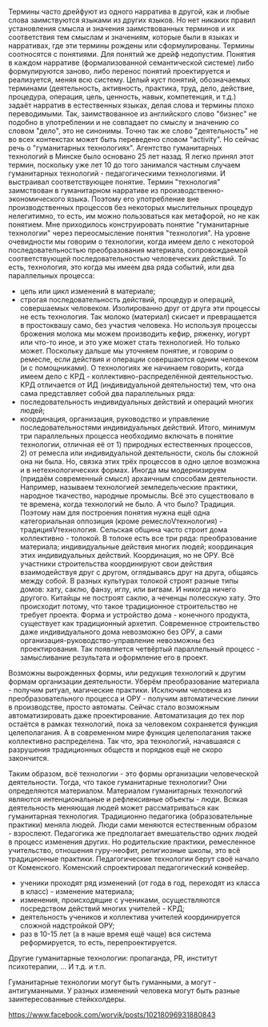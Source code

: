 Термины часто дрейфуют из одного нарратива в другой, как и любые слова заимствуются языками из других языков. Но нет никаких правил установления смысла и значения заимствованных терминов и их соответствия тем смыслам и значениям, которые были в языках и нарративах, где эти термины рождены или сформулированы.
Термины соотносятся с понятиями. Для понятий же дрейф недопустим. Понятия в каждом нарративе (формализованной семантической системе) либо формулируются заново, либо перенос понятий проектируется и реализуется, меняя всю систему.
Целый куст понятий, обозначаемых терминами (деятельность, активность, практика, труд, дело, действие, процедура, операция, цель, ценность, навык, компетенция, и т.д.) задаёт нарратив в естественных языках, делая слова и термины плохо переводимыми. Так, заимствованное из английского слово "бизнес" не подобно в употреблении и не совпадает по смыслу и значению со словом "дело", это не синонимы. Точно так же слово "деятельность" не во всех контекстах может быть переведено словом "activity".
Но сейчас речь о "гуманитарных технологиях".
Агентство гуманитарных технологий в Минске было основано 25 лет назад. Я легко принял этот термин, поскольку уже лет 10 до того занимался частным случаем гуманитарных технологий - педагогическими технологиями. И выстраивал соответствующее понятие.
Термин "технология" заимствован в гуманитарном нарративе из производственно-экономического языка.
Поэтому его употребление вне производственных процессов без некоторых мыслительных процедур нелегитимно, то есть, им можно пользоваться как метафорой, но не как понятием.
Мне приходилось конструировать понятие "гуманитарные технологии" через переосмысление понятия "технология".
На уровне очевидности мы говорим о технологии, когда имеем дело с некоторой последовательностью преобразования материала, сопровождаемой соответствующей последовательностью человеческих действий.
То есть, технология, это когда мы имеем два ряда событий, или два параллельных процесса:
- цепь или цикл изменений в материале;
- строгая последовательность действий, процедур и операций, совершаемых человеком.
Изолированно друг от друга эти процессы не есть технология.
Так молоко (материал) скисает и превращается в простоквашу само, без участия человека. Но используя процессы брожения молока мы можем производить кефир, ряженку, иогурт или что-то иное, и это уже может стать технологией. Но только может.
Поскольку дальше мы уточняем понятие, и говорим о ремесле, если действия и операции совершаются одним человеком (и с помощниками).
О технологиях же начинаем говорить, когда имеем дело с КРД - коллективно-распределённой деятельностью.
КРД отличается от ИД (индивидуальной деятельности) тем, что она сама представляет собой два параллельных ряда:
- последовательность индивидуальных действий и операций многих людей;
- координация, организация, руководство и управление последовательностями индивидуальных действий.
Итого, минимум три параллельных процесса необходимо включать в понятие технологии, отличная её от 1) природных естественных процессов, 2) от ремесла или индивидуальной деятельности, сколь бы сложной она ни была.
Но, связка этих трёх процессов в одно целое возможна и в нетехнологических формах.
Иногда мы модернизируем (придаём современный смысл) архаичным способам деятельности. Например, называем технологией земледельческие практики, народное ткачество, народные промыслы. Всё это существовало в те времена, когда технологий не было.
А что было?
Традиция.
Поэтому нам для построения понятия нужна ещё одна категориальная оппозиция (кроме ремеслоVтехнология) - традицияVтехнология.
Сельская община часто строит дома коллективно - толокой.
В толоке есть все три ряда: преобразование материала; индивидуальные действия многих людей; координация этих индивидуальных действий. Координация, но не ОРУ. Всё участники строительства координируют свои действия взаимодействуя друг с другом, оглядываясь друг на друга, общаясь между собой.
В разных культурах толокой строят разные типы домов: хату, саклю, фанзу, иглу, или вигвам. И никогда ничего другого. Китайцы не построят саклю, а чеченцы полесскую хату.
Это происходит потому, что такое традиционное строительство не требует проекта. Форма и устройство дома - конечного продукта, существует как традиционный архетип.
Современное строительство даже индивидуального дома невозможно без ОРУ, а сами организация-руководство-управление невозможны без проектирования.
Так появляется четвёртый параллельный процесс - замысливание результата и оформление его в проект.

Возможны вырожденных формы, или редукция технологий к другим формам организации деятельности.
Уберём преобразование материала - получим ритуал, магические практики.
Исключим человека из преобразовательного процесса и ОРУ - получим автоматические линии в производстве, просто автоматы.
Сейчас стало возможным автоматизировать даже проектирование.
Автоматизация до тех пор остаётся в рамках технологий, пока за человеком сохраняется функция целеполагания. А в современном мире функция целеполагания также коллективно распределена. Так что, эра технологий, начавшаяся с разрушения традиционных обществ и порядков ещё не скоро закончится.

Таким образом, всё технологии - это формы организации человеческой деятельности.
Тогда, что такое гуманитарные технологии?
Они определяются материалом.
Материалом гуманитарных технологий являются интенциональные и рефлексивные объекты - люди.
Всякая деятельность меняющая людей может рассматриваться как гуманитарная технология.
Традиционно педагогика (образовательные практики) меняла людей. Люди сами меняются естественным образом - взрослеют. Педагогика же предполагает вмешательство одних людей в процесс изменения других.
Но родительские практики, ремесленное учительство, отношения гуру-неофит, религиозные школы, это всё традиционные практики.
Педагогические технологии берут своё начало от Коменского.
Коменский спроектировал педагогический конвейер.
- ученики проходят ряд изменений (от года в год, переходят из класса в класс) - изменение материала;
- изменения, происходящие с учениками, осуществляются посредством действий многих учителей - КРД;
- деятельность учеников и коллектива учителей координируется сложной надстройкой ОРУ;
- раз в 10-15 лет (а в наше время ещё чаще) вся система реформируется, то есть, перепроектируется.

Другие гуманитарные технологии: пропаганда, PR, институт психотерапии, ... И т.д. и т.п.

Гуманитарные технологии могут быть гуманными, а могут - антигуманными.
У разных изменений человека могут быть разные заинтересованные стейкхолдеры.

https://www.facebook.com/worvik/posts/10218096931880843
